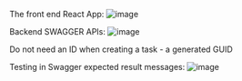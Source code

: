 The front end React App:
![image](https://github.com/user-attachments/assets/560335f8-0cf1-4c66-995a-ddc0b191e8a0)

Backend SWAGGER APIs:
![image](https://github.com/user-attachments/assets/dceeb0d0-54ec-4217-a230-bf574f9c2ec5)

Do not need an ID when creating a task - a generated GUID

Testing in Swagger expected result messages:
![image](https://github.com/user-attachments/assets/3aab4059-0093-44a6-8905-21b6b77160cc)



